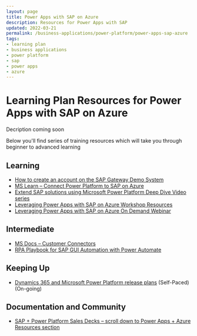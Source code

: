 ```yaml
---
layout: page
title: Power Apps with SAP on Azure
description: Resources for Power Apps with SAP
updated: 2022-03-21
permalink: /business-applications/power-platform/power-apps-sap-azure
tags:
- learning plan
- business applications
- power platform
- sap
- power apps
- azure
---
```


# Learning Plan Resources for Power Apps with SAP on Azure

Decription coming soon

Below you'll find series of training resources which will take you through beginner to advanced learning

## Learning

* [How to create an account on the SAP Gateway Demo System](https://developers.sap.com/tutorials/gateway-demo-signup.html)
* [MS Learn – Connect Power Platform to SAP on Azure](https://docs.microsoft.com/en-us/learn/modules/connect-power-platform-to-sap-azure/)
* [Extend SAP solutions using Microsoft Power Platform Deep Dive Video series](https://www.youtube.com/playlist?list=PLvqyDwoCkBXb3tRy411U3Cut8rBvZ_oNI)
* [Leveraging Power Apps with SAP on Azure Workshop Resources](https://github.com/microsoft/PartnerResources/tree/main/_docs/Skilling/Power%20Apps%20with%20SAP%20on%20Azure)
* [Leveraging Power Apps with SAP on Azure On Demand Webinar](https://msuspartners.eventbuilder.com/event/53451?source=LeveragingPowerAppsSAPonAzure)


## Intermediate

* [MS Docs – Customer Connectors](https://docs.microsoft.com/en-us/connectors/custom-connectors/)
* [RPA Playbook for SAP GUI Automation with Power Automate](https://aka.ms/MicrosoftRPAPlaybookForSAPGUI)


## Keeping Up

* [Dynamics 365 and Microsoft Power Platform release plans](https://docs.microsoft.com/en-us/dynamics365/release-plans/) (Self-Paced) (On-going)

## Documentation and Community

* [SAP + Power Platform Sales Decks – scroll down to Power Apps + Azure Resources section](https://powerplatformpartners.transform.microsoft.com/products/powerapps?tab=go-to-market)

